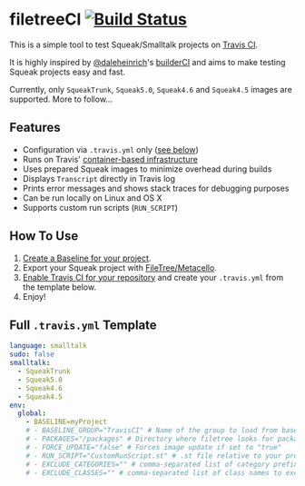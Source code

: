 # filetreeCI [![Build Status](https://travis-ci.org/hpi-swa/filetreeCI.svg?branch=master)](https://travis-ci.org/hpi-swa/filetreeCI)
This is a simple tool to test Squeak/Smalltalk projects on [Travis CI][TravisCI].

It is highly inspired by [@daleheinrich][daleheinrich]'s [builderCI][builderCI] and aims to make testing Squeak projects easy and fast.

Currently, only `SqueakTrunk`, `Squeak5.0`, `Squeak4.6` and `Squeak4.5` images are supported. More to follow...


## Features
- Configuration via `.travis.yml` only ([see below](#full-travisyml-template))
- Runs on Travis' [container-based infrastructure][cbi]
- Uses prepared Squeak images to minimize overhead during builds
- Displays `Transcript` directly in Travis log
- Prints error messages and shows stack traces for debugging purposes
- Can be run locally on Linux and OS X
- Supports custom run scripts (`RUN_SCRIPT`)


## How To Use
1. [Create a Baseline for your project][baseline].
2. Export your Squeak project with [FileTree/Metacello][metacello].
3. [Enable Travis CI for your repository][TravisHowTo] and create your `.travis.yml` from the template below.
4. Enjoy!


## Full `.travis.yml` Template
```yml
language: smalltalk
sudo: false
smalltalk:
  - SqueakTrunk
  - Squeak5.0
  - Squeak4.6
  - Squeak4.5
env:
  global:
    - BASELINE=myProject
    # - BASELINE_GROUP="TravisCI" # Name of the group to load from baseline
    # - PACKAGES="/packages" # Directory where filetree looks for packages
    # - FORCE_UPDATE="false" # Forces image update if set to "true" 
    # - RUN_SCRIPT="CustomRunScript.st" # .st file relative to your project's root
    # - EXCLUDE_CATEGORIES="" # comma-separated list of category prefixes to exclude from testing
    # - EXCLUDE_CLASSES="" # comma-separated list of class names to exclude from testing
```

[TravisCI]: http://travis-ci.org/
[TravisHowTo]: http://docs.travis-ci.com/user/getting-started/#To-get-started-with-Travis-CI%3A
[daleheinrich]: https://github.com/dalehenrich
[builderCI]: https://github.com/dalehenrich/builderCI
[baseline]: https://github.com/dalehenrich/metacello-work/blob/master/docs/GettingStartedWithGitHub.md#create-baseline
[metacello]: https://github.com/dalehenrich/metacello-work
[cbi]: http://docs.travis-ci.com/user/workers/container-based-infrastructure/
